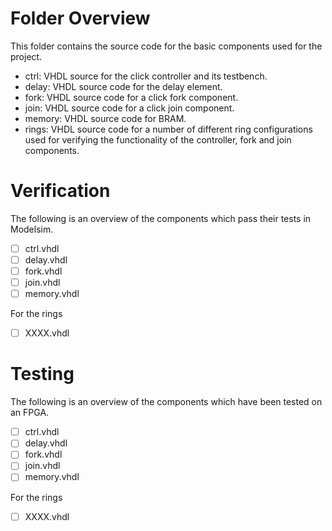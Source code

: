 # Folder Overview

This folder contains the source code for the basic components used for the project.

* ctrl: VHDL source for the click controller and its testbench.
* delay: VHDL source code for the delay element.
* fork: VHDL source code for a click fork component.
* join: VHDL source code for a click join component.
* memory: VHDL source code for BRAM.
* rings: VHDL source code for a number of different ring configurations used for verifying the functionality of the controller, fork and join components.


# Verification

The following is an overview of the components which pass their tests in Modelsim.

- [ ] ctrl.vhdl
- [ ] delay.vhdl
- [ ] fork.vhdl
- [ ] join.vhdl
- [ ] memory.vhdl

For the rings

- [ ] XXXX.vhdl

# Testing

The following is an overview of the components which have been tested on
an FPGA.

- [ ] ctrl.vhdl
- [ ] delay.vhdl
- [ ] fork.vhdl
- [ ] join.vhdl
- [ ] memory.vhdl

For the rings

- [ ] XXXX.vhdl